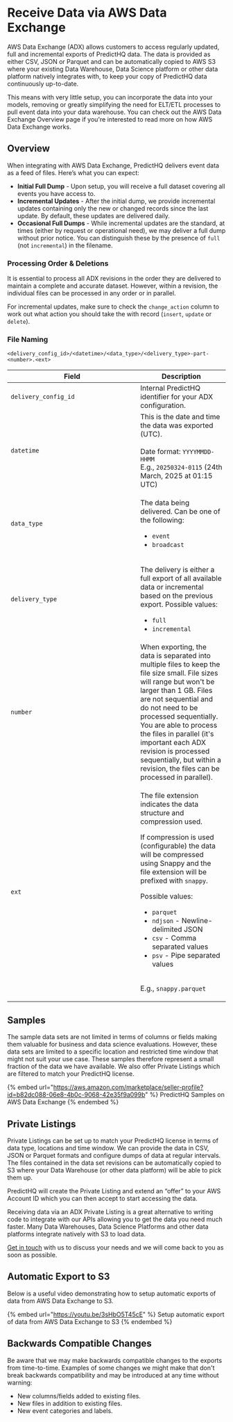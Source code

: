# Receive Data via AWS Data Exchange

AWS Data Exchange (ADX) allows customers to access regularly updated, full and incremental exports of PredictHQ data. The data is provided as either CSV, JSON or Parquet and can be automatically copied to AWS S3 where your existing Data Warehouse, Data Science platform or other data platform natively integrates with, to keep your copy of PredictHQ data continuously up-to-date.

This means with very little setup, you can incorporate the data into your models, removing or greatly simplifying the need for ELT/ETL processes to pull event data into your data warehouse. You can check out the AWS Data Exchange Overview page if you're interested to read more on how AWS Data Exchange works.

## Overview

When integrating with AWS Data Exchange, PredictHQ delivers event data as a feed of files. Here’s what you can expect:

* **Initial Full Dump** - Upon setup, you will receive a full dataset covering all events you have access to.
* **Incremental Updates** - After the initial dump, we provide incremental updates containing only the new or changed records since the last update. By default, these updates are delivered daily.
* **Occasional Full Dumps** - While incremental updates are the standard, at times (either by request or operational need), we may deliver a full dump without prior notice. You can distinguish these by the presence of `full` (not `incremental`) in the filename.

### Processing Order & Deletions

It is essential to process all ADX revisions in the order they are delivered to maintain a complete and accurate dataset. However, within a revision, the individual files can be processed in any order or in parallel.

For incremental updates, make sure to check the `change_action` column to work out what action you should take the with record (`insert`, `update` or `delete`).

### File Naming

```
<delivery_config_id>/<datetime>/<data_type>/<delivery_type>-part-<number>.<ext>
```

<table><thead><tr><th width="282.97265625">Field</th><th>Description</th></tr></thead><tbody><tr><td><code>delivery_config_id</code></td><td>Internal PredictHQ identifier for your ADX configuration.</td></tr><tr><td><code>datetime</code></td><td>This is the date and time the data was exported (UTC).<br><br>Date format: <code>YYYYMMDD-HHMM</code><br>E.g., <code>20250324-0115</code> (24th March, 2025 at 01:15 UTC)</td></tr><tr><td><code>data_type</code></td><td><p>The data being delivered. Can be one of the following:</p><p></p><ul><li><code>event</code></li><li><code>broadcast</code></li></ul></td></tr><tr><td><code>delivery_type</code></td><td><p>The delivery is either a full export of all available data or incremental based on the previous export. Possible values:</p><p></p><ul><li><code>full</code></li><li><code>incremental</code></li></ul></td></tr><tr><td><code>number</code></td><td>When exporting, the data is separated into multiple files to keep the file size small.  File sizes will range but won't be larger than 1 GB. Files are not sequential and do not need to be processed sequentially. You are able to process the files in parallel (it's important each ADX revision is processed sequentially, but within a revision, the files can be processed in parallel).</td></tr><tr><td><code>ext</code></td><td><p>The file extension indicates the data structure and compression used.</p><p></p><p>If compression is used (configurable) the data will be compressed using Snappy and the file extension will be prefixed with <code>snappy</code>.</p><p></p><p>Possible values:</p><p></p><ul><li><code>parquet</code></li><li><code>ndjson</code> - Newline-delimited JSON</li><li><code>csv</code> - Comma separated values</li><li><code>psv</code> - Pipe separated values</li></ul><p><br>E.g., <code>snappy.parquet</code></p></td></tr></tbody></table>

## Samples

The sample data sets are not limited in terms of columns or fields making them valuable for business and data science evaluations. However, these data sets are limited to a specific location and restricted time window that might not suit your use case. These samples therefore represent a small fraction of the data we have available. We also offer Private Listings which are filtered to match your PredictHQ license.

{% embed url="https://aws.amazon.com/marketplace/seller-profile?id=b82dc088-06e8-4b0c-9068-42e35f9a099b" %}
PredictHQ Samples on AWS Data Exchange
{% endembed %}

## Private Listings

Private Listings can be set up to match your PredictHQ license in terms of data type, locations and time window. We can provide the data in CSV, JSON or Parquet formats and configure dumps of data at regular intervals. The files contained in the data set revisions can be automatically copied to S3 where your Data Warehouse (or other data platform) will be able to pick them up.

PredictHQ will create the Private Listing and extend an “offer” to your AWS Account ID which you can then accept to start accessing the data.

Receiving data via an ADX Private Listing is a great alternative to writing code to integrate with our APIs allowing you to get the data you need much faster. Many Data Warehouses, Data Science Platforms and other data platforms integrate natively with S3 to load data.

[Get in touch](https://www.predicthq.com/contact) with us to discuss your needs and we will come back to you as soon as possible.

## Automatic Export to S3

Below is a useful video demonstrating how to setup automatic exports of data from AWS Data Exchange to S3.

{% embed url="https://youtu.be/3sHbO5T45cE" %}
Setup automatic export of data from AWS Data Exchange to S3
{% endembed %}

## Backwards Compatible Changes <a href="#backwards-compatible-changes" id="backwards-compatible-changes"></a>

Be aware that we may make backwards compatible changes to the exports from time-to-time. Examples of some changes we might make that don't break backwards compatibility and may be introduced at any time without warning:

* New columns/fields added to existing files.
* New files in addition to existing files.
* New event categories and labels.
